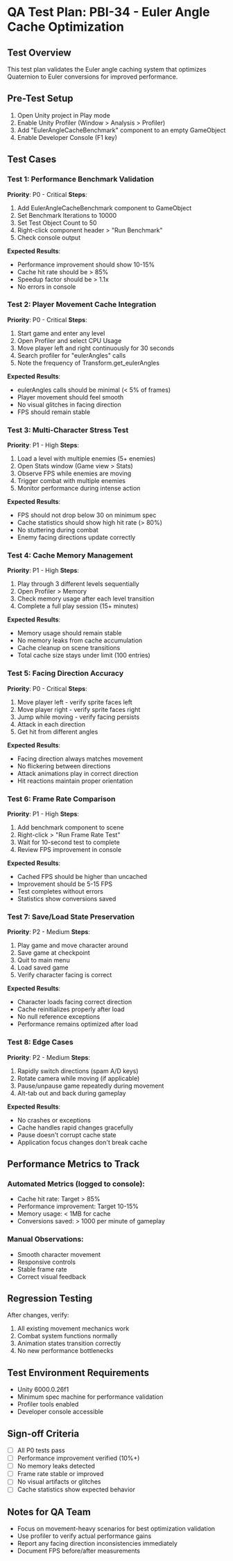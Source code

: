 # QA Test Plan: PBI-34 - Euler Angle Cache Optimization

## Test Overview
This test plan validates the Euler angle caching system that optimizes Quaternion to Euler conversions for improved performance.

## Pre-Test Setup
1. Open Unity project in Play mode
2. Enable Unity Profiler (Window > Analysis > Profiler)
3. Add "EulerAngleCacheBenchmark" component to an empty GameObject
4. Enable Developer Console (F1 key)

## Test Cases

### Test 1: Performance Benchmark Validation
**Priority**: P0 - Critical
**Steps**:
1. Add EulerAngleCacheBenchmark component to GameObject
2. Set Benchmark Iterations to 10000
3. Set Test Object Count to 50
4. Right-click component header > "Run Benchmark"
5. Check console output

**Expected Results**:
- Performance improvement should show 10-15%
- Cache hit rate should be > 85%
- Speedup factor should be > 1.1x
- No errors in console

### Test 2: Player Movement Cache Integration
**Priority**: P0 - Critical
**Steps**:
1. Start game and enter any level
2. Open Profiler and select CPU Usage
3. Move player left and right continuously for 30 seconds
4. Search profiler for "eulerAngles" calls
5. Note the frequency of Transform.get_eulerAngles

**Expected Results**:
- eulerAngles calls should be minimal (< 5% of frames)
- Player movement should feel smooth
- No visual glitches in facing direction
- FPS should remain stable

### Test 3: Multi-Character Stress Test
**Priority**: P1 - High
**Steps**:
1. Load a level with multiple enemies (5+ enemies)
2. Open Stats window (Game view > Stats)
3. Observe FPS while enemies are moving
4. Trigger combat with multiple enemies
5. Monitor performance during intense action

**Expected Results**:
- FPS should not drop below 30 on minimum spec
- Cache statistics should show high hit rate (> 80%)
- No stuttering during combat
- Enemy facing directions update correctly

### Test 4: Cache Memory Management
**Priority**: P1 - High
**Steps**:
1. Play through 3 different levels sequentially
2. Open Profiler > Memory
3. Check memory usage after each level transition
4. Complete a full play session (15+ minutes)

**Expected Results**:
- Memory usage should remain stable
- No memory leaks from cache accumulation
- Cache cleanup on scene transitions
- Total cache size stays under limit (100 entries)

### Test 5: Facing Direction Accuracy
**Priority**: P0 - Critical
**Steps**:
1. Move player left - verify sprite faces left
2. Move player right - verify sprite faces right
3. Jump while moving - verify facing persists
4. Attack in each direction
5. Get hit from different angles

**Expected Results**:
- Facing direction always matches movement
- No flickering between directions
- Attack animations play in correct direction
- Hit reactions maintain proper orientation

### Test 6: Frame Rate Comparison
**Priority**: P1 - High
**Steps**:
1. Add benchmark component to scene
2. Right-click > "Run Frame Rate Test"
3. Wait for 10-second test to complete
4. Review FPS improvement in console

**Expected Results**:
- Cached FPS should be higher than uncached
- Improvement should be 5-15 FPS
- Test completes without errors
- Statistics show conversions saved

### Test 7: Save/Load State Preservation
**Priority**: P2 - Medium
**Steps**:
1. Play game and move character around
2. Save game at checkpoint
3. Quit to main menu
4. Load saved game
5. Verify character facing is correct

**Expected Results**:
- Character loads facing correct direction
- Cache reinitializes properly after load
- No null reference exceptions
- Performance remains optimized after load

### Test 8: Edge Cases
**Priority**: P2 - Medium
**Steps**:
1. Rapidly switch directions (spam A/D keys)
2. Rotate camera while moving (if applicable)
3. Pause/unpause game repeatedly during movement
4. Alt-tab out and back during gameplay

**Expected Results**:
- No crashes or exceptions
- Cache handles rapid changes gracefully
- Pause doesn't corrupt cache state
- Application focus changes don't break cache

## Performance Metrics to Track

### Automated Metrics (logged to console):
- Cache hit rate: Target > 85%
- Performance improvement: Target 10-15%
- Memory usage: < 1MB for cache
- Conversions saved: > 1000 per minute of gameplay

### Manual Observations:
- Smooth character movement
- Responsive controls
- Stable frame rate
- Correct visual feedback

## Regression Testing
After changes, verify:
1. All existing movement mechanics work
2. Combat system functions normally
3. Animation states transition correctly
4. No new performance bottlenecks

## Test Environment Requirements
- Unity 6000.0.26f1
- Minimum spec machine for performance validation
- Profiler tools enabled
- Developer console accessible

## Sign-off Criteria
- [ ] All P0 tests pass
- [ ] Performance improvement verified (10%+)
- [ ] No memory leaks detected
- [ ] Frame rate stable or improved
- [ ] No visual artifacts or glitches
- [ ] Cache statistics show expected behavior

## Notes for QA Team
- Focus on movement-heavy scenarios for best optimization validation
- Use profiler to verify actual performance gains
- Report any facing direction inconsistencies immediately
- Document FPS before/after measurements